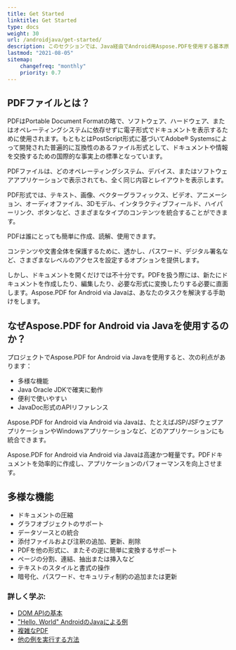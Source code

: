 ```yaml
---
title: Get Started
linktitle: Get Started
type: docs
weight: 30
url: /androidjava/get-started/
description: このセクションでは、Java経由でAndroid用Aspose.PDFを使用する基本原則について説明します。また、PDFドキュメントを作成するための簡単かつ複雑な例を示します
lastmod: "2021-08-05"   
sitemap: 
    changefreq: "monthly"
    priority: 0.7
---
```


## PDFファイルとは？

PDFはPortable Document Formatの略で、ソフトウェア、ハードウェア、またはオペレーティングシステムに依存せずに電子形式でドキュメントを表示するために使用されます。もともとはPostScript形式に基づいてAdobe® Systemsによって開発された普遍的に互換性のあるファイル形式として、ドキュメントや情報を交換するための国際的な事実上の標準となっています。

PDFファイルは、どのオペレーティングシステム、デバイス、またはソフトウェアアプリケーションで表示されても、全く同じ内容とレイアウトを表示します。

PDF形式では、テキスト、画像、ベクターグラフィックス、ビデオ、アニメーション、オーディオファイル、3Dモデル、インタラクティブフィールド、ハイパーリンク、ボタンなど、さまざまなタイプのコンテンツを統合することができます。

PDFは誰にとっても簡単に作成、読解、使用できます。

コンテンツや文書全体を保護するために、透かし、パスワード、デジタル署名など、さまざまなレベルのアクセスを設定するオプションを提供します。

しかし、ドキュメントを開くだけでは不十分です。PDFを扱う際には、新たにドキュメントを作成したり、編集したり、必要な形式に変換したりする必要に直面します。Aspose.PDF for Android via Javaは、あなたのタスクを解決する手助けをします。

## なぜAspose.PDF for Android via Javaを使用するのか？

プロジェクトでAspose.PDF for Android via Javaを使用すると、次の利点があります：

- 多様な機能
- Java Oracle JDKで確実に動作
- 便利で使いやすい
- JavaDoc形式のAPIリファレンス

Aspose.PDF for Android via Android via Javaは、たとえばJSP/JSFウェブアプリケーションやWindowsアプリケーションなど、どのアプリケーションにも統合できます。

Aspose.PDF for Android via Android via Javaは高速かつ軽量です。PDFドキュメントを効率的に作成し、アプリケーションのパフォーマンスを向上させます。

## 多様な機能

- ドキュメントの圧縮
- グラフオブジェクトのサポート
- データソースとの統合
- 添付ファイルおよび注釈の追加、更新、削除
- PDFを他の形式に、またその逆に簡単に変換するサポート
- ページの分割、連結、抽出または挿入など
- テキストのスタイルと書式の操作
- 暗号化、パスワード、セキュリティ制約の追加または更新

### 詳しく学ぶ:

- [DOM APIの基本](/pdf/androidjava/basics-of-dom-api/)
- ["Hello, World" AndroidのJavaによる例](/pdf/androidjava/hello-world-example/)
- [複雑なPDF](/pdf/androidjava/complex-pdf-example/)
- [他の例を実行する方法](/pdf/androidjava/how-to-run-other-examples/)